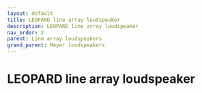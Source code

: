 ```yaml
---
layout: default
title: LEOPARD line array loudspeaker
description: LEOPARD line array loudspeaker
nav_order: 2
parent: Line array loudspeakers
grand_parent: Meyer loudspeakers
---
```


# LEOPARD line array loudspeaker